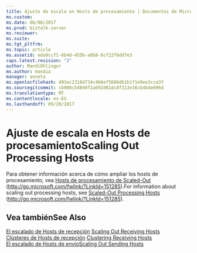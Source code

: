 ```yaml
---
title: Ajuste de escala en Hosts de procesamiento | Documentos de Microsoft
ms.custom: 
ms.date: 06/08/2017
ms.prod: biztalk-server
ms.reviewer: 
ms.suite: 
ms.tgt_pltfrm: 
ms.topic: article
ms.assetid: eda9ccf1-6b4d-455b-a8b8-6cf22f6dd7e3
caps.latest.revision: "2"
author: MandiOhlinger
ms.author: mandia
manager: anneta
ms.openlocfilehash: 493ac2318d734c4b6ef5686db1b1f1e9ee3cca3f
ms.sourcegitcommit: cb908c540d8f1a692d01dc8f313e16cb4b4e696d
ms.translationtype: MT
ms.contentlocale: es-ES
ms.lasthandoff: 09/20/2017
---
```

# <a name="scaling-out-processing-hosts"></a><span data-ttu-id="84cff-102">Ajuste de escala en Hosts de procesamiento</span><span class="sxs-lookup"><span data-stu-id="84cff-102">Scaling Out Processing Hosts</span></span>
<span data-ttu-id="84cff-103">Para obtener información acerca de cómo ampliar los hosts de procesamiento, vea [Hosts de procesamiento de Scaled-Out](http://go.microsoft.com/fwlink/?LinkId=151285) (http://go.microsoft.com/fwlink/?LinkId=151285).</span><span class="sxs-lookup"><span data-stu-id="84cff-103">For information about scaling out processing hosts, see [Scaled-Out Processing Hosts](http://go.microsoft.com/fwlink/?LinkId=151285) (http://go.microsoft.com/fwlink/?LinkId=151285).</span></span>  
  
## <a name="see-also"></a><span data-ttu-id="84cff-104">Vea también</span><span class="sxs-lookup"><span data-stu-id="84cff-104">See Also</span></span>  
 <span data-ttu-id="84cff-105">[El escalado de Hosts de recepción](../technical-guides/scaling-out-receiving-hosts.md) </span><span class="sxs-lookup"><span data-stu-id="84cff-105">[Scaling Out Receiving Hosts](../technical-guides/scaling-out-receiving-hosts.md) </span></span>  
 <span data-ttu-id="84cff-106">[Clústeres de Hosts de recepción](../technical-guides/clustering-receiving-hosts.md) </span><span class="sxs-lookup"><span data-stu-id="84cff-106">[Clustering Receiving Hosts](../technical-guides/clustering-receiving-hosts.md) </span></span>  
 [<span data-ttu-id="84cff-107">El escalado de Hosts de envío</span><span class="sxs-lookup"><span data-stu-id="84cff-107">Scaling Out Sending Hosts</span></span>](../technical-guides/scaling-out-sending-hosts.md)